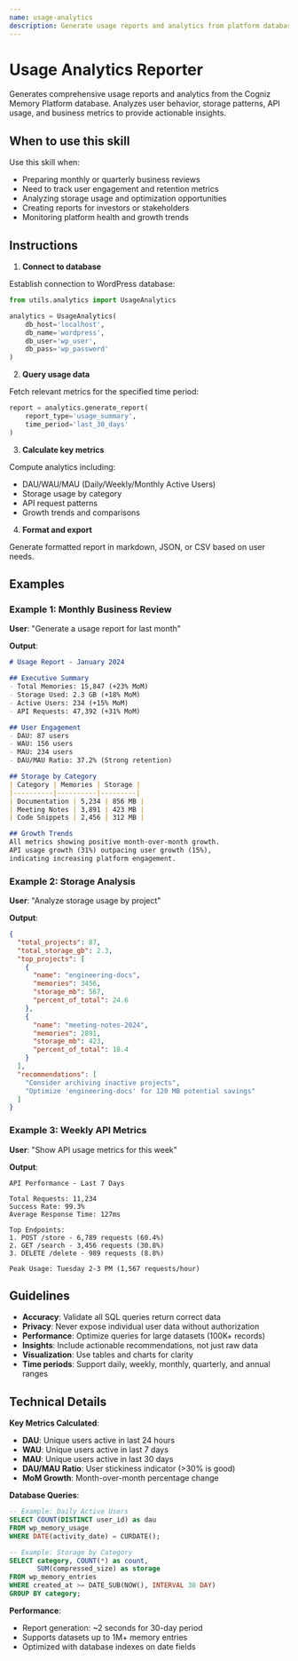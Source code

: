 ```yaml
---
name: usage-analytics
description: Generate usage reports and analytics from platform database for business intelligence and insights
---
```


# Usage Analytics Reporter

Generates comprehensive usage reports and analytics from the Cogniz Memory Platform database. Analyzes user behavior, storage patterns, API usage, and business metrics to provide actionable insights.

## When to use this skill

Use this skill when:
- Preparing monthly or quarterly business reviews
- Need to track user engagement and retention metrics
- Analyzing storage usage and optimization opportunities
- Creating reports for investors or stakeholders
- Monitoring platform health and growth trends

## Instructions

1. **Connect to database**

Establish connection to WordPress database:

```python
from utils.analytics import UsageAnalytics

analytics = UsageAnalytics(
    db_host='localhost',
    db_name='wordpress',
    db_user='wp_user',
    db_pass='wp_password'
)
```

2. **Query usage data**

Fetch relevant metrics for the specified time period:

```python
report = analytics.generate_report(
    report_type='usage_summary',
    time_period='last_30_days'
)
```

3. **Calculate key metrics**

Compute analytics including:
- DAU/WAU/MAU (Daily/Weekly/Monthly Active Users)
- Storage usage by category
- API request patterns
- Growth trends and comparisons

4. **Format and export**

Generate formatted report in markdown, JSON, or CSV based on user needs.

## Examples

### Example 1: Monthly Business Review

**User**: "Generate a usage report for last month"

**Output**:
```markdown
# Usage Report - January 2024

## Executive Summary
- Total Memories: 15,847 (+23% MoM)
- Storage Used: 2.3 GB (+18% MoM)
- Active Users: 234 (+15% MoM)
- API Requests: 47,392 (+31% MoM)

## User Engagement
- DAU: 87 users
- WAU: 156 users
- MAU: 234 users
- DAU/MAU Ratio: 37.2% (Strong retention)

## Storage by Category
| Category | Memories | Storage |
|----------|----------|---------|
| Documentation | 5,234 | 856 MB |
| Meeting Notes | 3,891 | 423 MB |
| Code Snippets | 2,456 | 312 MB |

## Growth Trends
All metrics showing positive month-over-month growth.
API usage growth (31%) outpacing user growth (15%),
indicating increasing platform engagement.
```

### Example 2: Storage Analysis

**User**: "Analyze storage usage by project"

**Output**:
```json
{
  "total_projects": 87,
  "total_storage_gb": 2.3,
  "top_projects": [
    {
      "name": "engineering-docs",
      "memories": 3456,
      "storage_mb": 567,
      "percent_of_total": 24.6
    },
    {
      "name": "meeting-notes-2024",
      "memories": 2891,
      "storage_mb": 423,
      "percent_of_total": 18.4
    }
  ],
  "recommendations": [
    "Consider archiving inactive projects",
    "Optimize 'engineering-docs' for 120 MB potential savings"
  ]
}
```

### Example 3: Weekly API Metrics

**User**: "Show API usage metrics for this week"

**Output**:
```
API Performance - Last 7 Days

Total Requests: 11,234
Success Rate: 99.3%
Average Response Time: 127ms

Top Endpoints:
1. POST /store - 6,789 requests (60.4%)
2. GET /search - 3,456 requests (30.8%)
3. DELETE /delete - 989 requests (8.8%)

Peak Usage: Tuesday 2-3 PM (1,567 requests/hour)
```

## Guidelines

- **Accuracy**: Validate all SQL queries return correct data
- **Privacy**: Never expose individual user data without authorization
- **Performance**: Optimize queries for large datasets (100K+ records)
- **Insights**: Include actionable recommendations, not just raw data
- **Visualization**: Use tables and charts for clarity
- **Time periods**: Support daily, weekly, monthly, quarterly, and annual ranges

## Technical Details

**Key Metrics Calculated**:
- **DAU**: Unique users active in last 24 hours
- **WAU**: Unique users active in last 7 days
- **MAU**: Unique users active in last 30 days
- **DAU/MAU Ratio**: User stickiness indicator (>30% is good)
- **MoM Growth**: Month-over-month percentage change

**Database Queries**:
```sql
-- Example: Daily Active Users
SELECT COUNT(DISTINCT user_id) as dau
FROM wp_memory_usage
WHERE DATE(activity_date) = CURDATE();

-- Example: Storage by Category
SELECT category, COUNT(*) as count,
       SUM(compressed_size) as storage
FROM wp_memory_entries
WHERE created_at >= DATE_SUB(NOW(), INTERVAL 30 DAY)
GROUP BY category;
```

**Performance**:
- Report generation: ~2 seconds for 30-day period
- Supports datasets up to 1M+ memory entries
- Optimized with database indexes on date fields
